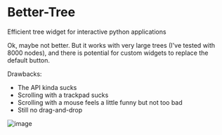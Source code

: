 # Better-Tree
Efficient tree widget for interactive python applications

Ok, maybe not better. But it works with very large trees (I've tested with 8000 nodes), and there is potential for custom widgets to replace the default button.

Drawbacks:
* The API kinda sucks
* Scrolling with a trackpad sucks
* Scrolling with a mouse feels a little funny but not too bad
* Still no drag-and-drop

![image](https://user-images.githubusercontent.com/48299585/155903772-17fc3497-cffa-4ae2-b03d-ad38e2fbd3d1.png)


